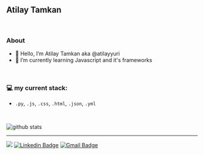 ## Atilay Tamkan

&nbsp;

### About

- 👋 Hello, I’m Atilay Tamkan aka @atilayyuri
- 🌱 I’m currently learning Javascript and it's frameworks

&nbsp;

### 💻 my current stack:
- `.py`, `.js`, `.css`, `.html`, `.json`, `.yml`

&nbsp;
&nbsp;


![github stats](https://github-readme-stats.vercel.app/api?username=atilayyuri&theme=swift&show_icons=true)

---------------------------------------------------------------------------------------------------------------------------------------------------------------------------------

![](https://komarev.com/ghpvc/?username=atilayyuri&color=f05237) 
[![Linkedin Badge](https://img.shields.io/badge/-LinkedIn-blue?style=flat-square&logo=Linkedin&logoColor=white&link=)](https://www.linkedin.com/in/atilay-tamkan) 
[![Gmail Badge](https://img.shields.io/badge/-Gmail-c14438?style=flat-square&logo=Gmail&logoColor=white&link=mailto:tamkan.atilay@gmail.com)](mailto:tamkan.atilay@gmail.com)


<!---
atilayyuri/atilayyuri is a ✨ special ✨ repository because its `README.md` (this file) appears on your GitHub profile.
You can click the Preview link to take a look at your changes.
--->
